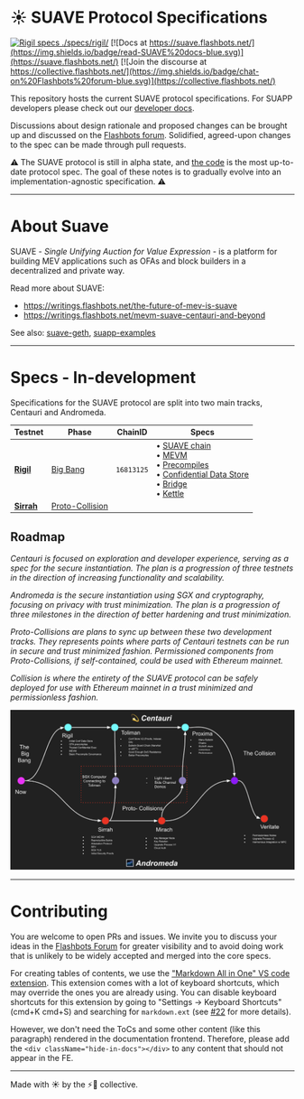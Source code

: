 <!-- no toc -->
# ☀️ SUAVE Protocol Specifications

<div className="hide-in-docs">

[![Rigil specs ./specs/rigil/](https://img.shields.io/badge/jump%20into-Rigil%20Specs-purple.svg)](./specs/rigil/)
[![Docs at https://suave.flashbots.net/](https://img.shields.io/badge/read-SUAVE%20docs-blue.svg)](https://suave.flashbots.net/)
[![Join the discourse at https://collective.flashbots.net/](https://img.shields.io/badge/chat-on%20Flashbots%20forum-blue.svg)](https://collective.flashbots.net/)

This repository hosts the current SUAVE protocol specifications. For SUAPP developers please check out our [developer docs](https://suave.flashbots.net/).

Discussions about design rationale and proposed changes can be brought up and discussed on the [Flashbots forum](https://collective.flashbots.net/). Solidified, agreed-upon changes to the spec can be made through pull requests.

<div class="warning">

⚠️ The SUAVE protocol is still in alpha state, and [the code](https://github.com/flashbots/suave-geth) is the most up-to-date protocol spec. The goal of these notes is to gradually evolve into an implementation-agnostic specification. ⚠️

</div>

</div>

---

# About Suave

SUAVE - *Single Unifying Auction for Value Expression* - is a platform for building MEV applications such as OFAs and block builders in a decentralized and private way.

Read more about SUAVE:
- https://writings.flashbots.net/the-future-of-mev-is-suave
- https://writings.flashbots.net/mevm-suave-centauri-and-beyond

See also: [suave-geth](https://github.com/flashbots/suave-geth), [suapp-examples](https://github.com/flashbots/suapp-examples)

---

# Specs - In-development

Specifications for the SUAVE protocol are split into two main tracks, Centauri and Andromeda.

| Testnet                       | Phase                                               | ChainID    | Specs                                                                                                                                                                                                                                                                                                   |
| ----------------------------- | --------------------------------------------------- | ---------- | ------------------------------------------------------------------------------------------------------------------------------------------------------------------------------------------------------------------------------------------------------------------------------------------------------- |
| [**Rigil**](./specs/rigil/)   | [Big Bang](/assets/future_roadmap_draft.png)        | `16813125` | • [SUAVE chain](./specs/rigil/suave-chain.md) <br/> • [MEVM](./specs/rigil/mevm.md) <br/> • [Precompiles](./specs/rigil/precompiles.md) <br/> • [Confidential Data Store](./specs/rigil/confidential-data-store.md) <br/> • [Bridge](./specs/rigil/bridge.md) <br/> • [Kettle](./specs/rigil/kettle.md) |
| [**Sirrah**](./specs/sirrah/) | [Proto-Collision](/assets/future_roadmap_draft.png) |            |                                                                                                                                                                                                                                                                                                         |

## Roadmap

**Centauri* is focused on exploration and developer experience, serving as a spec for the secure instantiation. The plan is a progression of three testnets in the direction of increasing functionality and scalability.*

**Andromeda* is the secure instantiation using SGX and cryptography, focusing on privacy with trust minimization. The plan is a progression of three milestones in the direction of better hardening and trust minimization.*

**Proto-Collisions* are plans to sync up between these two development tracks. They represents points where parts of Centauri testnets can be run in secure and trust minimized fashion. Permissioned components from Proto-Collisions, if self-contained, could be used with Ethereum mainnet.*

**Collision* is where the entirety of the SUAVE protocol can be safely deployed for use with Ethereum mainnet in a trust minimized and permissionless fashion.*

![SUAVE Roadmap](/assets/future_roadmap_draft.png)

---

# Contributing

You are welcome to open PRs and issues. We invite you to discuss your ideas in the [Flashbots Forum](https://collective.flashbots.net/) for greater visibility and to avoid doing work that is unlikely to be widely accepted and merged into the core specs.

<div className="hide-in-docs">

For creating tables of contents, we use the ["Markdown All in One" VS code extension](https://marketplace.visualstudio.com/items?itemName=yzhang.markdown-all-in-one). This extension comes with a lot of keyboard shortcuts, which may override the ones you are already using. You can disable keyboard shortcuts for this extension by going to "Settings -> Keyboard Shortcuts" (cmd+K cmd+S) and searching for `markdown.ext` (see [#22](https://github.com/flashbots/suave-specs/pull/22) for more details).

However, we don't need the ToCs and some other content (like this paragraph) rendered in the documentation frontend. Therefore, please add the `<div className="hide-in-docs"></div>` to any content that should not appear in the FE.

</div>

---

Made with ☀️ by the ⚡🤖 collective.
